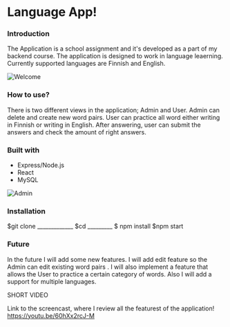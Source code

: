 # Language App!

### Introduction

The Application is a school assignment and it's developed as a part of my backend course. The application is designed to work in language leaerning. Currently supported languages are Finnish and English. 

![Welcome](https://user-images.githubusercontent.com/77788924/149588371-42928261-9fdc-4cc3-8af6-fe5363e43775.png)

### How to use?

There is two different views in the application; Admin and User. Admin can delete and create new word pairs. User can practice all word either writing in Finnish or writing in English. After answering, user can submit the answers and check the amount of right answers. 

### Built with

- Express/Node.js
- React
- MySQL 

![Admin](https://user-images.githubusercontent.com/77788924/149588264-b5fa7b21-c23b-42da-be71-44eac9a575a3.png)

### Installation

$git clone _____________
$cd _________
$ npm install 
$npm start

### Future
In the future I will add some new features. I will add edit feature so the Admin can edit existing word pairs . I will also implement a feature that allows the User to practice a certain category of words. Also I will add a support for multiple languages.

SHORT VIDEO

Link to the screencast, where I review all the featurest of the application!
https://youtu.be/60hXx2rcJ-M
